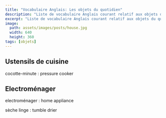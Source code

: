 ```yaml
---
title: "Vocabulaire Anglais: Les objets du quotidien"
description: "Liste de vocabulaire Anglais courant relatif aux objets du quotidien."
excerpt: "Liste de vocabulaire Anglais courant relatif aux objets du quotidien."
image:
  path: assets/images/posts/house.jpg
  width: 640
  height: 360
tags: [objets]
---
```


## Ustensils de cuisine

cocotte-minute
: pressure cooker


## Electroménager

electroménager
: home appliance

sèche linge
: tumble drier
